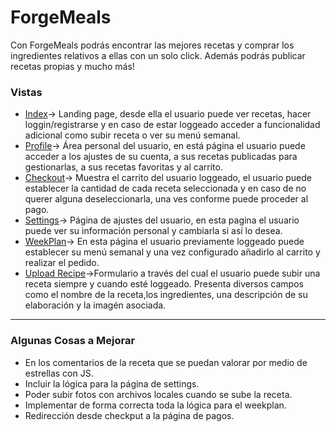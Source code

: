 # ForgeMeals

Con ForgeMeals podrás encontrar las mejores recetas y comprar los ingredientes relativos a ellas con un solo click. Además podrás publicar recetas propias y mucho más!

### Vistas
* [Index](http://localhost:8080/)-> Landing page, desde ella el usuario puede ver recetas, hacer loggin/registrarse y en caso de estar loggeado acceder a funcionalidad adicional como subir receta o ver su menú semanal.
* [Profile](http://localhost:8080/profile)-> Área personal del usuario, en está página el usuario puede acceder a los ajustes de su cuenta, a sus recetas publicadas para gestionarlas, a sus recetas favoritas y al carrito.
* [Checkout](http://localhost:8080/checkout)-> Muestra el carrito del usuario loggeado, el usuario puede establecer la cantidad de cada receta seleccionada y en caso de no querer alguna deseleccionarla, una ves conforme puede proceder al pago.
* [Settings](http://localhost:8080/settings)-> Página de ajustes del usuario, en esta pagina el usuario puede ver su información personal y cambiarla si así lo desea.
* [WeekPlan](http://localhost:8080/weekplan)-> En esta página el usuario previamente loggeado puede establecer su menú semanal y una vez configurado añadirlo al carrito y realizar el pedido.
* [Upload Recipe](http://localhost:8080/addRecipe)->Formulario a través del cual el usuario puede subir una receta siempre y cuando esté loggeado. Presenta diversos campos como el nombre de la receta,los ingredientes, una descripción de su elaboración y la imagén asociada.
---------------------------------------------------------------------------------------------------------------------------------------------------------------------------------
### Algunas Cosas a Mejorar
* En los comentarios de la receta que se puedan valorar por medio de estrellas con JS.
* Incluir la lógica para la página de settings.
* Poder subir fotos con archivos locales cuando se sube la receta.
* Implementar de forma correcta toda la lógica para el weekplan.
* Redirección desde checkput a la página de pagos.

